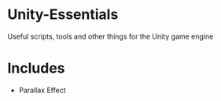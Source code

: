 # Unity-Essentials
Useful scripts, tools and other things for the Unity game engine

# Includes
- Parallax Effect
